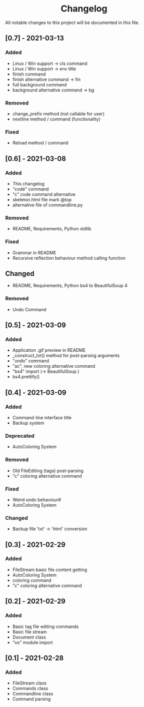  <h1 align="center">Changelog</h1>
All notable changes to this project will be documented in this file.

## [0.7] - 2021-03-13
### Added
- Linux / Win support -> cls command
- Linux / Win support -> env title
- finish command
- finish alternative command -> fin
- full background command
- background alternative command -> bg

### Removed
- change_prefix method (not callable for user)
- nextline method / command (functionality)

### Fixed
- Reload method / command

## [0.6] - 2021-03-08
### Added
- This changelog
- "code" command
- "c" code command alternative
- skeleton.html file mark @top
- alternative file of commandline.py

### Removed
- README, Requirements, Python stdlib

### Fixed
- Grammar in README
- Recursive reflection behaviour method calling function

## Changed
- README, Requirements, Python bs4 to BeautifulSoup 4

### Removed
- Undo Command

## [0.5] - 2021-03-09
### Added
- Application .gif preview in README
- _construct_txt() method for post-parsing arguments
- "undo" command
- "ac", new coloring alternative command
- "bs4" import (-> BeautifulSoup )
- bs4.prettify()

## [0.4] - 2021-03-09
### Added
- Command-line interface title
- Backup system

### Deprecated
- AutoColoring System

### Removed
- Old FileEditing (tags) post-parsing
- "c" coloring alternative command

### Fixed
- Weird undo behaviour#
- AutoColoring System

### Changed
- Backup file 'txt' -> 'html' conversion

## [0.3] - 2021-02-29
### Added
- FileStream basic file content getting
- AutoColoring System
- coloring command
- "c" coloring alternative command

## [0.2] - 2021-02-29
### Added
- Basic tag file editing commands
- Basic file stream
- Document class
- "os" module import

## [0.1] - 2021-02-28
### Added
- FileStream class
- Commands class
- Commandline class
- Command parsing
